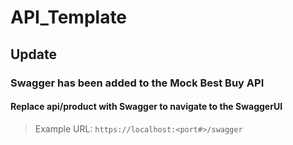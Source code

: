 # API_Template

## Update
### Swagger has been added to the Mock Best Buy API
#### Replace api/product with Swagger to navigate to the SwaggerUI

> Example URL: `https://localhost:<port#>/swagger`
